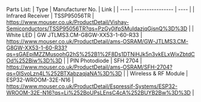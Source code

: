 Parts List:
| Type | Manufacturer No. | Link |
| ---- | ---------------- | ---- |
| Infrared Receiver | TSSP95056TR | https://www.mouser.co.uk/ProductDetail/Vishay-Semiconductors/TSSP95056TR?qs=PzGy0jfpSMuIdazjqGjsnQ%3D%3D |
| White LED | GW JTLMS3.CM-G8GW-XX53-1-60-R33 | https://www.mouser.co.uk/ProductDetail/ams-OSRAM/GW-JTLMS3.CM-G8GW-XX53-1-60-R33?qs=sGAEpiMZZMusoohG2hS%252B1%2F8Ds1DTNiHJk5n3vkELxWjxZbtdCOd%252Biw%3D%3D |
| PIN Photodiode | SFH 2704 | https://www.mouser.co.uk/ProductDetail/ams-OSRAM/SFH-2704?qs=0lSvoLzn4L%252BTXabzaqjaNA%3D%3D |
| Wireless & RF Module | ESP32-WROOM-32E-N16 | https://www.mouser.co.uk/ProductDetail/Espressif-Systems/ESP32-WROOM-32E-N16?qs=Li%252BoUPsLEnsC4cA%252BUYB2Bw%3D%3D |
